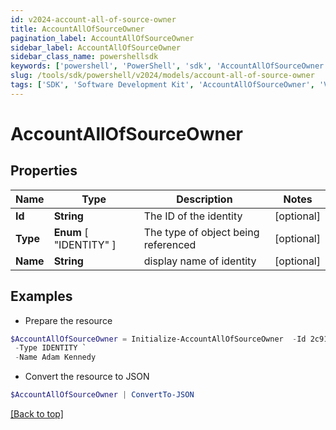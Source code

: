 ```yaml
---
id: v2024-account-all-of-source-owner
title: AccountAllOfSourceOwner
pagination_label: AccountAllOfSourceOwner
sidebar_label: AccountAllOfSourceOwner
sidebar_class_name: powershellsdk
keywords: ['powershell', 'PowerShell', 'sdk', 'AccountAllOfSourceOwner', 'V2024AccountAllOfSourceOwner'] 
slug: /tools/sdk/powershell/v2024/models/account-all-of-source-owner
tags: ['SDK', 'Software Development Kit', 'AccountAllOfSourceOwner', 'V2024AccountAllOfSourceOwner']
---
```



# AccountAllOfSourceOwner

## Properties

Name | Type | Description | Notes
------------ | ------------- | ------------- | -------------
**Id** | **String** | The ID of the identity | [optional] 
**Type** |  **Enum** [  "IDENTITY" ] | The type of object being referenced | [optional] 
**Name** | **String** | display name of identity | [optional] 

## Examples

- Prepare the resource
```powershell
$AccountAllOfSourceOwner = Initialize-AccountAllOfSourceOwner  -Id 2c918084660f45d6016617daa9210584 `
 -Type IDENTITY `
 -Name Adam Kennedy
```

- Convert the resource to JSON
```powershell
$AccountAllOfSourceOwner | ConvertTo-JSON
```


[[Back to top]](#) 


